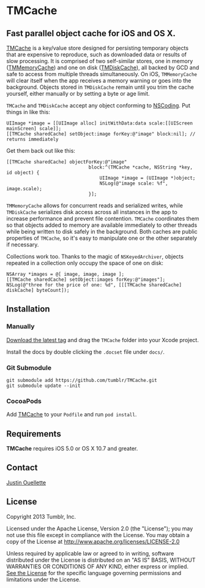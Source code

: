 # TMCache #

## Fast parallel object cache for iOS and OS X. ##

[TMCache](TMCache/TMCache.h) is a key/value store designed for persisting temporary objects that are expensive to reproduce, such as downloaded data or results of slow processing. It is comprised of two self-similar stores, one in memory ([TMMemoryCache](TMCache/TMMemoryCache.h)) and one on disk ([TMDiskCache](TMCache/TMDiskCache.h)), all backed by GCD and safe to access from multiple threads simultaneously. On iOS, `TMMemoryCache` will clear itself when the app receives a memory warning or goes into the background. Objects stored in `TMDiskCache` remain until you trim the cache yourself, either manually or by setting a byte or age limit.

`TMCache` and `TMDiskCache` accept any object conforming to [NSCoding](https://developer.apple.com/library/ios/#documentation/Cocoa/Reference/Foundation/Protocols/NSCoding_Protocol/Reference/Reference.html). Put things in like this:

    UIImage *image = [[UIImage alloc] initWithData:data scale:[[UIScreen mainScreen] scale]];
    [[TMCache sharedCache] setObject:image forKey:@"image" block:nil]; // returns immediately
    
Get them back out like this:

    [[TMCache sharedCache] objectForKey:@"image"
                                  block:^(TMCache *cache, NSString *key, id object) {
                                      UIImage *image = (UIImage *)object;
                                      NSLog(@"image scale: %f", image.scale);
                                  }];
                                  
`TMMemoryCache` allows for concurrent reads and serialized writes, while `TMDiskCache` serializes disk access across all instances in the app to increase performance and prevent file contention. `TMCache` coordinates them so that objects added to memory are available immediately to other threads while being written to disk safely in the background. Both caches are public properties of `TMCache`, so it's easy to manipulate one or the other separately if necessary.

Collections work too. Thanks to the magic of `NSKeyedArchiver`, objects repeated in a collection only occupy the space of one on disk:

    NSArray *images = @[ image, image, image ];
    [[TMCache sharedCache] setObject:images forKey:@"images"];
    NSLog(@"three for the price of one: %d", [[[TMCache sharedCache] diskCache] byteCount]);

## Installation  ##

### Manually ####

[Download the latest tag](https://github.com/tumblr/TMCache/tags) and drag the `TMCache` folder into your Xcode project.

Install the docs by double clicking the `.docset` file under `docs/`.

### Git Submodule ###

    git submodule add https://github.com/tumblr/TMCache.git
    git submodule update --init

### CocoaPods ###

Add [TMCache](http://cocoapods.org/?q=name%3ATMCache) to your `Podfile` and run `pod install`.

## Requirements ##

__TMCache__ requires iOS 5.0 or OS X 10.7 and greater.

## Contact ##

[Justin Ouellette](mailto:jstn@tumblr.com)

## License ##

Copyright 2013 Tumblr, Inc.

Licensed under the Apache License, Version 2.0 (the "License"); you may not use this file except in compliance with the License. You may obtain a copy of the License at http://www.apache.org/licenses/LICENSE-2.0

Unless required by applicable law or agreed to in writing, software distributed under the License is distributed on an "AS IS" BASIS, WITHOUT WARRANTIES OR CONDITIONS OF ANY KIND, either express or implied. [See the License](LICENSE.txt) for the specific language governing permissions and limitations under the License.
